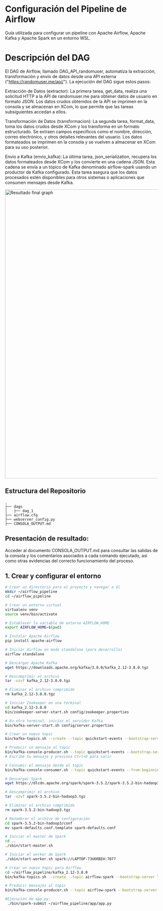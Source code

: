 # Configuración del Pipeline de Airflow

Guía utilizada para configurar un pipeline con Apache Airflow, Apache Kafka y Apache Spark en un entorno WSL.

# Descripción del DAG
El DAG de Airflow, llamado DAG_API_randomuser, automatiza la extracción, transformación y envío de datos desde una API externa ("https://randomuser.me/api/"). La ejecución del DAG sigue estos pasos:

Extracción de Datos (extractor): La primera tarea, get_data, realiza una solicitud HTTP a la API de randomuser.me para obtener datos de usuario en formato JSON. Los datos crudos obtenidos de la API se imprimen en la consola y se almacenan en XCom, lo que permite que las tareas subsiguientes accedan a ellos.

Transformación de Datos (transformacion): La segunda tarea, format_data, toma los datos crudos desde XCom y los transforma en un formato estructurado. Se extraen campos específicos como el nombre, dirección, correo electrónico, y otros detalles relevantes del usuario. Los datos formateados se imprimen en la consola y se vuelven a almacenar en XCom para su uso posterior.

Envío a Kafka (envio_kafka): La última tarea, json_serialization, recupera los datos formateados desde XCom y los convierte en una cadena JSON. Esta cadena se envía a un tópico de Kafka denominado airflow-spark usando un productor de Kafka configurado. Esta tarea asegura que los datos procesados estén disponibles para otros sistemas o aplicaciones que consumen mensajes desde Kafka.

<img width="948" alt="Resultado final graph" src="https://github.com/user-attachments/assets/8198ce76-c931-4260-bfaa-a511ca7eb588">


## Estructura del Repositorio
    .
    ├── dags
    │   ├── dag_1
    ├── airflow.cfg
    ├── webserver_config.py
    ├── CONSOLA_OUTPUT.md

## Presentación de resultado:

Acceder al documento CONSOLA_OUTPUT.md para consultar las salidas de la consola y los comentarios asociados a cada comando ejecutado, así como otras evidencias del correcto funcionamiento del proceso.

## 1. Crear y configurar el entorno

```bash
# Crear un directorio para el proyecto y navegar a él
mkdir ~/airflow_pipeline
cd ~/airflow_pipeline

# Crear un entorno virtual
virtualenv venv
source venv/bin/activate

# Establecer la variable de entorno AIRFLOW_HOME
export AIRFLOW_HOME=$(pwd)

# Instalar Apache Airflow
pip install apache-airflow

# Iniciar Airflow en modo standalone (para desarrollo)
airflow standalone

# Descargar Apache Kafka
wget https://downloads.apache.org/kafka/3.8.0/kafka_2.12-3.8.0.tgz

# Descomprimir el archivo
tar -xzvf kafka_2.12-3.8.0.tgz

# Eliminar el archivo comprimido
rm kafka_2.12-3.8.0.tgz

# Iniciar Zookeeper en una terminal
cd kafka_2.12-3.8.0
bin/zookeeper-server-start.sh config/zookeeper.properties

# En otra terminal, iniciar el servidor Kafka
bin/kafka-server-start.sh config/server.properties

# Crear un nuevo topic
bin/kafka-topics.sh --create --topic quickstart-events --bootstrap-server localhost:9092

# Producir un mensaje al topic
bin/kafka-console-producer.sh --topic quickstart-events --bootstrap-server localhost:9092
# Escribe tu mensaje y presiona Ctrl+D para salir

# Consumir el mensaje desde el topic
bin/kafka-console-consumer.sh --topic quickstart-events --from-beginning --bootstrap-server localhost:9092

# Descargar Spark
wget https://dlcdn.apache.org/spark/spark-3.5.2/spark-3.5.2-bin-hadoop3.tgz

# Descomprimir el archivo
tar -xzvf spark-3.5.2-bin-hadoop3.tgz

# Eliminar el archivo comprimido
rm spark-3.5.2-bin-hadoop3.tgz

# Renombrar el archivo de configuración
cd spark-3.5.2-bin-hadoop3/conf
mv spark-defaults.conf.template spark-defaults.conf

# Iniciar el master de Spark
cd ..
./sbin/start-master.sh

# Iniciar el worker de Spark
./sbin/start-worker.sh spark://LAPTOP-73U6RBEH:7077

# Crear un nuevo topic para Airflow
cd ~/airflow_pipeline/kafka_2.12-3.8.0
bin/kafka-topics.sh --create --topic airflow-spark --bootstrap-server localhost:9092

# Producir mensajes al topic
bin/kafka-console-producer.sh --topic airflow-spark --bootstrap-server localhost:9092

#Ejecución de app.py:
 ./bin/spark-submit ~/airflow_pipeline/app/app.py